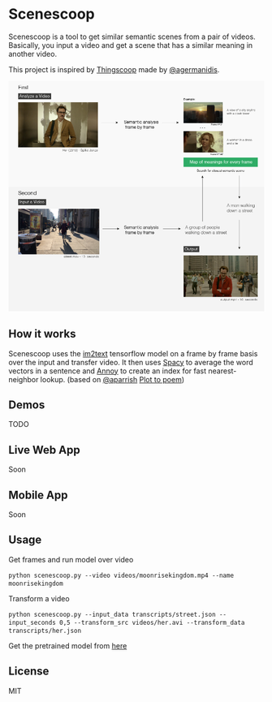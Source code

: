 # Scenescoop

Scenescoop is a tool to get similar semantic scenes from a pair of videos. Basically, you input a video and get a scene that has a similar meaning in another video.

This project is inspired by [Thingscoop](https://github.com/agermanidis/thingscoop) made by [@agermanidis](https://github.com/agermanidis).

![description](img.png)

## How it works

Scenescoop uses the [im2text](https://github.com/tensorflow/models/tree/master/research/im2txt) tensorflow model on a frame by frame basis over the input and transfer video. It then uses [Spacy](https://spacy.io/) to  average the word vectors in a sentence and [Annoy](https://github.com/spotify/annoy) to create an index for fast nearest-neighbor lookup. (based on [@aparrish](https://github.com/aparrish) [Plot to poem](https://github.com/aparrish/plot-to-poem/blob/master/plot-to-poem.ipynb))

## Demos
 
TODO

## Live Web App

Soon

## Mobile App

Soon

## Usage

Get frames and run model over video
```
python scenescoop.py --video videos/moonrisekingdom.mp4 --name moonrisekingdom
```

Transform a video
```
python scenescoop.py --input_data transcripts/street.json --input_seconds 0,5 --transform_src videos/her.avi --transform_data transcripts/her.json
```

Get the pretrained model from [here](https://drive.google.com/open?id=1tSTzD21qXXOiXlfgJllgXNZ9lREy6yij)

## License

MIT